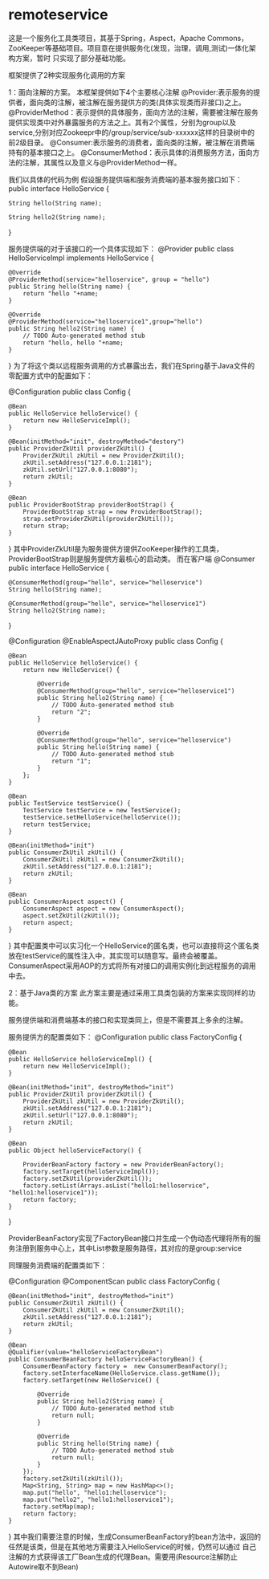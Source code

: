 # remoteservice

这是一个服务化工具类项目，其基于Spring，Aspect，Apache Commons，ZooKeeper等基础项目。项目意在提供服务化(发现，治理，调用,测试)一体化架构方案，暂时
只实现了部分基础功能。

框架提供了2种实现服务化调用的方案

1：面向注解的方案。
本框架提供如下4个主要核心注解
@Provider:表示服务的提供者，面向类的注解，被注解在服务提供方的类(具体实现类而非接口)之上。
@ProviderMethod：表示提供的具体服务，面向方法的注解，需要被注解在服务提供实现类中对外暴露服务的方法之上。其有2个属性，分别为group以及
service,分别对应Zookeepr中的/group/service/sub-xxxxxx这样的目录树中的前2级目录。
@Consumer:表示服务的消费者，面向类的注解，被注解在消费端持有的基本接口之上。
@ConsumerMethod：表示具体的消费服务方法，面向方法的注解，其属性以及意义与@ProviderMethod一样。

我们以具体的代码为例
假设服务提供端和服务消费端的基本服务接口如下：
public interface HelloService {

	String hello(String name);
	
	String hello2(String name);
	
}

服务提供端的对于该接口的一个具体实现如下：
@Provider
public class HelloServiceImpl implements HelloService {

	@Override
	@ProviderMethod(service="helloservice", group = "hello")
	public String hello(String name) {
		return "hello "+name;
	}

	@Override
	@ProviderMethod(service="helloservice1",group="hello")
	public String hello2(String name) {
		// TODO Auto-generated method stub
		return "hello, hello "+name;
	}

}
为了将这个类以远程服务调用的方式暴露出去，我们在Spring基于Java文件的零配置方式中的配置如下：

@Configuration
public class Config {

	@Bean
	public HelloService helloService() {
		return new HelloServiceImpl();
	}
	
	@Bean(initMethod="init", destroyMethod="destory")
	public ProviderZkUtil providerZkUtil() {
		ProviderZkUtil zkUtil = new ProviderZkUtil();
		zkUtil.setAddress("127.0.0.1:2181");
		zkUtil.setUrl("127.0.0.1:8080");
		return zkUtil;
	}
	
	@Bean
	public ProviderBootStrap providerBootStrap() {
		ProviderBootStrap strap = new ProviderBootStrap();
		strap.setProviderZkUtil(providerZkUtil());
		return strap;
	}
	
}
其中ProviderZkUtil是为服务提供方提供ZooKeeper操作的工具类，ProviderBootStrap则是服务提供方最核心的启动类。
而在客户端
@Consumer
public interface HelloService {

	@ConsumerMethod(group="hello", service="helloservice")
	String hello(String name);
	
	@ConsumerMethod(group="hello", service="helloservice1")
	String hello2(String name);
	
}

@Configuration
@EnableAspectJAutoProxy
public class Config {

	@Bean
	public HelloService helloService() {
		return new HelloService() {
			
			@Override
			@ConsumerMethod(group="hello", service="helloservice1")
			public String hello2(String name) {
				// TODO Auto-generated method stub
				return "2";
			}
			
			@Override
			@ConsumerMethod(group="hello", service="helloservice")
			public String hello(String name) {
				// TODO Auto-generated method stub
				return "1";
			}
		};
	}
	
	@Bean
	public TestService testService() {
		TestService testService = new TestService();
		testService.setHelloService(helloService());
		return testService;
	}
	
	@Bean(initMethod="init")
	public ConsumerZkUtil zkUtil() {
		ConsumerZkUtil zkUtil = new ConsumerZkUtil();
		zkUtil.setAddress("127.0.0.1:2181");
		return zkUtil;
	}
	
	@Bean
	public ConsumerAspect aspect() {
		ConsumerAspect aspect = new ConsumerAspect();
		aspect.setZkUtil(zkUtil());
		return aspect;
	}
	
}
其中配置类中可以实习化一个HelloService的匿名类，也可以直接将这个匿名类放在testService的属性注入中，其实现可以随意写。最终会被覆盖。
ConsumerAspect采用AOP的方式将所有对接口的调用实例化到远程服务的调用中去。

2：基于Java类的方案
此方案主要是通过采用工具类包装的方案来实现同样的功能。

服务提供端和消费端基本的接口和实现类同上，但是不需要其上多余的注解。

服务提供方的配置类如下：
@Configuration
public class FactoryConfig {

	@Bean
	public HelloService helloServiceImpl() {
		return new HelloServiceImpl();
	}

	@Bean(initMethod="init", destroyMethod="init")
	public ProviderZkUtil providerZkUtil() {
		ProviderZkUtil zkUtil = new ProviderZkUtil();
		zkUtil.setAddress("127.0.0.1:2181");
		zkUtil.setUrl("127.0.0.1:8080");
		return zkUtil;
	}
	
	@Bean
	public Object helloServiceFactory() {
		
		ProviderBeanFactory factory = new ProviderBeanFactory();
		factory.setTarget(helloServiceImpl());
		factory.setZkUtil(providerZkUtil());
		factory.setList(Arrays.asList("hello1:helloservice", "hello1:helloservice1"));
		return factory;
	}
	
	
}

ProviderBeanFactory实现了FactoryBean接口并生成一个伪动态代理将所有的服务注册到服务中心上，其中List参数是服务路径，其对应的是group:service

同理服务消费端的配置类如下：

@Configuration
@ComponentScan
public class FactoryConfig {
	
	@Bean(initMethod="init", destroyMethod="init")
	public ConsumerZkUtil zkUtil() {
		ConsumerZkUtil zkUtil = new ConsumerZkUtil();
		zkUtil.setAddress("127.0.0.1:2181");
		return zkUtil;
	}
	
	@Bean
	@Qualifier(value="helloServiceFactoryBean")
	public ConsumerBeanFactory helloServiceFactoryBean() {
		ConsumerBeanFactory factory =  new ConsumerBeanFactory();
		factory.setInterfaceName(HelloService.class.getName());
		factory.setTarget(new HelloService() {
			
			@Override
			public String hello2(String name) {
				// TODO Auto-generated method stub
				return null;
			}
			
			@Override
			public String hello(String name) {
				// TODO Auto-generated method stub
				return null;
			}
		});
		factory.setZkUtil(zkUtil());
		Map<String, String> map = new HashMap<>();
		map.put("hello", "hello1:helloservice");
		map.put("hello2", "hello1:helloservice1");
		factory.setMap(map);
		return factory;
	}
}
其中我们需要注意的时候，生成ConsumerBeanFactory的bean方法中，返回的任然是该类，但是在其他地方需要注入HelloService的时候，仍然可以通过
自己注解的方式获得该工厂Bean生成的代理Bean。需要用(Resource注解防止Autowire取不到Bean)


